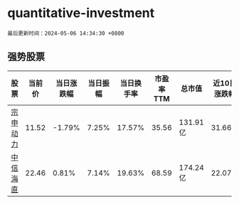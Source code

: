 # quantitative-investment

`最后更新时间：2024-05-06 14:34:30 +0800`

## 强势股票

|股票|当前价|当日涨跌幅|当日振幅|当日换手率|市盈率TTM|总市值|近10日涨跌幅|
|----|----|----|----|----|----|----|----|
|[宗申动力](https://xueqiu.com/S/SZ001696)|11.52|-1.79%|7.25%|17.57%|35.56|131.91亿|31.66%|
|[中信海直](https://xueqiu.com/S/SZ000099)|22.46|0.81%|7.14%|19.63%|68.59|174.24亿|22.07%|
